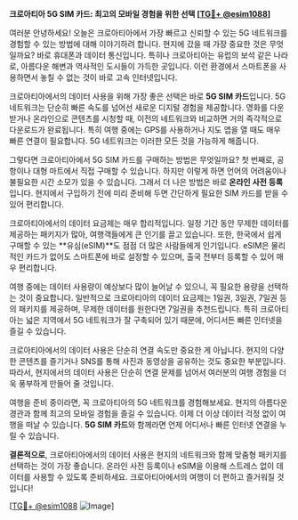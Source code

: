 **크로아티아 5G SIM 카드: 최고의 모바일 경험을 위한 선택 [[TG💪+ @esim1088](https://t.me/s/esim1088)]**

여러분 안녕하세요! 오늘은 크로아티아에서 가장 빠르고 신뢰할 수 있는 5G 네트워크를 경험할 수 있는 방법에 대해 이야기하려 합니다. 현지에 갔을 때 가장 중요한 것은 무엇일까요? 바로 휴대폰과 데이터 통신입니다. 특히나 크로아티아는 유럽의 보석 같은 나라로, 아름다운 해변과 역사적인 도시들이 가득한 곳입니다. 이런 환경에서 스마트폰을 사용하면서 놓칠 수 없는 것이 바로 고속 인터넷입니다.

크로아티아에서의 데이터 사용을 위해 가장 좋은 선택은 바로 **5G SIM 카드**입니다. 5G 네트워크는 단순히 빠른 속도를 넘어선 새로운 디지털 경험을 제공합니다. 영화를 다운받거나 온라인으로 콘텐츠를 시청할 때, 이전의 네트워크와 비교하면 거의 즉각적으로 다운로드가 완료됩니다. 특히 여행 중에는 GPS를 사용하거나 지도 앱을 열 때도 매우 빠른 연결이 필요합니다. 5G 네트워크는 이러한 모든 것을 가능하게 해줍니다.

그렇다면 크로아티아에서 5G SIM 카드를 구매하는 방법은 무엇일까요? 첫 번째로, 공항이나 대형 마트에서 직접 구매할 수 있습니다. 하지만 이렇게 하면 언어의 어려움이나 불필요한 시간 소모가 있을 수 있습니다. 그래서 더 나은 방법은 바로 **온라인 사전 등록**입니다. 현지에서 구입하기 전에 미리 준비해 두면 간단하게 필요한 SIM 카드를 받을 수 있어 편리합니다.

크로아티아에서의 데이터 요금제는 매우 합리적입니다. 일정 기간 동안 무제한 데이터를 제공하는 패키지가 많아, 여행객들에게 큰 인기를 끌고 있습니다. 또한, 한국에서 쉽게 구매할 수 있는 **유심(eSIM)**도 점점 더 많은 사람들에게 인기입니다. eSIM은 물리적인 카드가 없어도 스마트폰에 바로 설정할 수 있으며, 출국 전부터 등록할 수 있어 매우 편리합니다.

여행 중에는 데이터 사용량이 예상보다 많이 늘어날 수 있으니, 꼭 필요한 용량을 선택하는 것이 중요합니다. 일반적으로 크로아티아의 데이터 요금제는 1일권, 3일권, 7일권 등의 패키지를 제공하며, 무제한 데이터를 원한다면 7일권을 추천드립니다. 특히 크로아티아는 넓은 지역에서 5G 네트워크가 잘 구축되어 있기 때문에, 어디서든 빠른 인터넷을 즐길 수 있습니다.

크로아티아에서의 데이터 사용은 단순히 연결 속도만 중요한 게 아닙니다. 현지의 다양한 콘텐츠를 즐기거나 SNS를 통해 사진과 동영상을 공유하는 것도 중요한 부분입니다. 따라서, 현지에서의 데이터 사용은 단순히 연결 문제를 넘어서 여러분의 여행 경험을 더욱 풍부하게 만들어 줄 것입니다.

여행을 준비 중이라면, 꼭 크로아티아의 5G 네트워크를 경험해보세요. 현지의 아름다운 경관과 함께 최고의 모바일 경험을 즐길 수 있습니다. 이제 더 이상 데이터 걱정 없이 여행을 떠날 수 있습니다. **5G SIM 카드**와 함께라면 언제 어디서나 빠른 인터넷 연결을 누릴 수 있습니다.

**결론적으로**, 크로아티아에서의 데이터 사용은 현지의 네트워크와 함께 맞춤형 패키지를 선택하는 것이 가장 좋습니다. 온라인 사전 등록이나 eSIM을 이용해 스트레스 없이 데이터를 사용할 수 있도록 준비하세요. 크로아티아에서의 여행이 더 편하고 즐거워질 것입니다!

[[TG💪+ @esim1088](https://t.me/s/esim1088) ![Image](https://i.postimg.cc/Y0z9fWf4/image.png)]